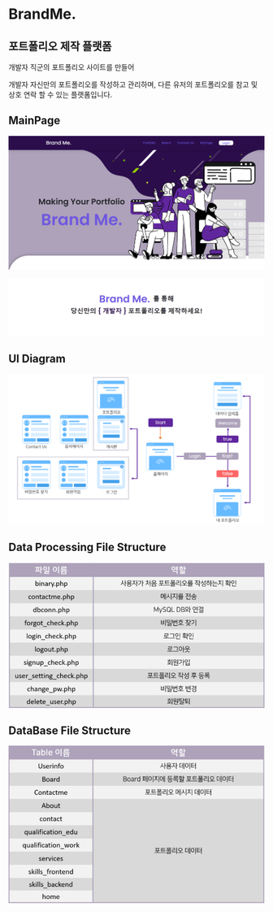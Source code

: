# BrandMe.

## 포트폴리오 제작 플랫폼

개발자 직군의 포트폴리오 사이트를 만들어

개발자 자신만의 포트폴리오를 작성하고 관리하며,
다른 유저의 포트폴리오를 참고 및 상호 연락 할 수 있는 플랫폼입니다.

## **MainPage**

![Untitled](READMEsrc/Untitled.png)

![Untitled](READMEsrc/Untitled%201.png)

## UI Diagram


![Untitled](READMEsrc/Untitled%202.png)

## **Data Processing File Structure**


![Untitled](READMEsrc/Untitled%203.png)

## **DataBase File Structure**


![Untitled](READMEsrc/Untitled%204.png)
